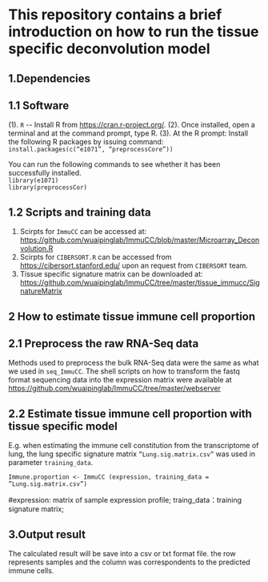This repository contains a brief introduction on how to run the tissue specific deconvolution model
======================================================================================================

1.Dependencies
------------------------------------------------------------------------------------------------------
1.1 Software
---------
 (1).	`R` -- Install R from https://cran.r-project.org/.
 (2).	Once installed, open a terminal and at the command prompt, type R.
 (3).	At the R prompt: Install the following R packages by issuing command:
      `install.packages(c(“e1071”, “preprocessCore”))`  

 You can run the following commands to see whether it has been successfully installed.                       
 `library(e1071)`       
 `library(preprocessCor)`
 
1.2 Scripts and training data
------------------------------------------------------------------------------------------------------
 1.	Scirpts for `ImmuCC` can be accessed at: https://github.com/wuaipinglab/ImmuCC/blob/master/Microarray_Deconvolution.R
 2.	Scirpts for `CIBERSORT.R` can be accessed from https://cibersort.stanford.edu/ upon an request from `CIBERSORT` team.
 3.	Tissue specific signature matrix can be downloaded at: https://github.com/wuaipinglab/ImmuCC/tree/master/tissue_immucc/SignatureMatrix


2 How to estimate tissue immune cell proportion
-----------------------------------------------------------------------------------------------------
2.1 Preprocess the raw RNA-Seq data
------------------------------------
 Methods used to preprocess the bulk RNA-Seq data were the same as what we used in `seq_ImmuCC`. The shell scripts on how to transform the fastq format sequencing data into the expression matrix were available at https://github.com/wuaipinglab/ImmuCC/tree/master/webserver

2.2 Estimate tissue immune cell proportion with tissue specific model
------------------------------------------------------------------------------------------------------
 E.g. when estimating the immune cell constitution from the transcriptome of lung, the lung specific signature matrix `”Lung.sig.matrix.csv”` was used in parameter `training_data`.

`Immune.proportion <- ImmuCC (expression, training_data = ”Lung.sig.matrix.csv”)`

 #expression: matrix of sample expression profile;
 traing_data：training signature matrix;


3.Output result
--------------------------------------------------------------------------------------------------------
 The calculated result will be save into a csv or txt format file. the row represents samples and the column was correspondents to the predicted immune cells. 
